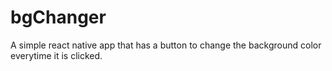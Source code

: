 # bgChanger
A simple react native app that has a button to change the background color everytime it is clicked.
